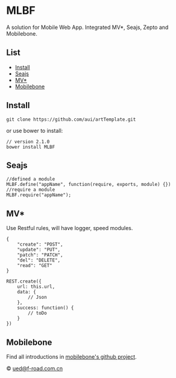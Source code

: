 # MLBF
A solution for Mobile Web App. Integrated MV*, Seajs, Zepto and Mobilebone.

##	List

*	[Install](#Install)
*	[Seajs](#Seajs)
*	[MV*](#MV*)
*   [Mobilebone](#Mobilebone)

## Install

	git clone https://github.com/aui/artTemplate.git

or use bower to install:

	// version 2.1.0
    bower install MLBF

## Seajs

	//defined a module
	MLBF.define("appName", function(require, exports, module) {})
	//require a module
	MLBF.require("appName");

## MV*

Use Restful rules, will have logger, speed modules.

	{
		"create": "POST",
	    "update": "PUT",
	    "patch": "PATCH",
	    "del": "DELETE",
	    "read": "GET"
	}
	
	REST.create({
        url: this.url,
        data: {
        	// Json
        },
        success: function() {
        	// toDo
        }
    })
	

## Mobilebone
	
Find all introductions in [mobilebone's github project](https://github.com/zhangxinxu/mobilebone).

© ued@f-road.com.cn